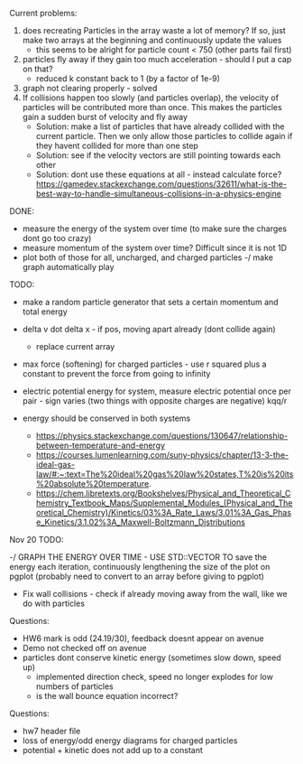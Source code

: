 Current problems:

1. does recreating Particles in the array waste a lot of memory? If so,
   just make two arrays at the beginning and continuously update the values
   - this seems to be alright for particle count < 750 (other parts fail first)
2. particles fly away if they gain too much acceleration - should I put a cap on that?
   - reduced k constant back to 1 (by a factor of 1e-9)
3. graph not clearing properly - solved
4. If collisions happen too slowly (and particles overlap), the velocity of particles will be contributed more than once.
   This makes the particles gain a sudden burst of velocity and fly away
   - Solution: make a list of particles that have already collided with the current particle.
     Then we only allow those particles to collide again if they havent collided for more than one step
   - Solution: see if the velocity vectors are still pointing towards each other
   - Solution: dont use these equations at all - instead calculate force?
     https://gamedev.stackexchange.com/questions/32611/what-is-the-best-way-to-handle-simultaneous-collisions-in-a-physics-engine

DONE:

- measure the energy of the system over time (to make sure the charges dont go too crazy)
- measure momentum of the system over time? Difficult since it is not 1D
- plot both of those for all, uncharged, and charged particles
  -/ make graph automatically play

TODO:

- make a random particle generator that sets a certain momentum and total energy
- delta v dot delta x - if pos, moving apart already (dont collide again)
  - replace current array
- max force (softening) for charged particles - use r squared plus a constant to prevent the force from going to infinity
- electric potential energy for system, measure electric potential once per pair - sign varies (two things with opposite charges are negative) kqq/r
- energy should be conserved in both systems

  - https://physics.stackexchange.com/questions/130647/relationship-between-temperature-and-energy
  - https://courses.lumenlearning.com/suny-physics/chapter/13-3-the-ideal-gas-law/#:~:text=The%20ideal%20gas%20law%20states,T%20is%20its%20absolute%20temperature.
  - https://chem.libretexts.org/Bookshelves/Physical_and_Theoretical_Chemistry_Textbook_Maps/Supplemental_Modules_(Physical_and_Theoretical_Chemistry)/Kinetics/03%3A_Rate_Laws/3.01%3A_Gas_Phase_Kinetics/3.1.02%3A_Maxwell-Boltzmann_Distributions

Nov 20 TODO:

-/ GRAPH THE ENERGY OVER TIME - USE STD::VECTOR TO save the energy each iteration, continuously lengthening the size of the plot on pgplot (probably need to convert to an array before giving to pgplot)

- Fix wall collisions - check if already moving away from the wall, like we do with particles

Questions:

- HW6 mark is odd (24.19/30), feedback doesnt appear on avenue
- Demo not checked off on avenue
- particles dont conserve kinetic energy (sometimes slow down, speed up)
  - implemented direction check, speed no longer explodes for low numbers of particles
  - is the wall bounce equation incorrect?

<!--
- total speed of particles sometimes goes crazy for large amounts
  - 2D elastic collision equations may be the issue - is there anything like charged particles to calculate acceleration of this?
  - could have to do with how we handle multi-particle collisions - right now we just calculate the contributions pairwise and add them together -->

Questions:

- hw7 header file
- loss of energy/odd energy diagrams for charged particles
- potential + kinetic does not add up to a constant
